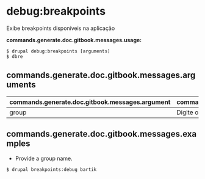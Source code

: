 # debug:breakpoints
Exibe breakpoints disponíveis na aplicação

**commands.generate.doc.gitbook.messages.usage:**
```
$ drupal debug:breakpoints [arguments]
$ dbre  
```

## commands.generate.doc.gitbook.messages.arguments
commands.generate.doc.gitbook.messages.argument | commands.generate.doc.gitbook.messages.details
---------|-------------
group | Digite o Breakpoint Group Name

## commands.generate.doc.gitbook.messages.examples
* Provide a group name.
```
$ drupal breakpoints:debug bartik
```

